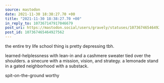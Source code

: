 ```yaml
---
source: mastodon
date: 2021-11-30 18:38:27.70 +00
title: "2021-11-30 18:38:27.70 +00"
in_reply_to: 107367147917046679
post_uri: https://mastodon.social/users/gravely/statuses/107367465464927562
post_id: 107367465464927562
---
```

the entire try life school thing is pretty depressing tbh.

learned-helplessness with lean-in and a cashmere sweater tied over the shoulders. a sinecure with a mission, vision, and strategy. a lemonade stand in a gated neighborhood with a substack.

spit-on-the-ground worthy


